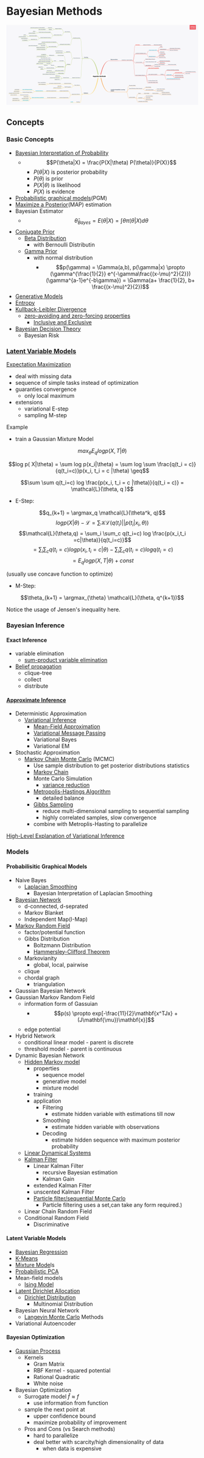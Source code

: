 # Bayesian Methods

![image](./assets/Bayesian-Methods.png)

## Concepts

### Basic Concepts

* [Bayesian Interpretation of Probability](https://en.wikipedia.org/wiki/Bayesian_probability)
  * $$P(\theta|X) = \frac{P(X|\theta) P(\theta)}{P(X)}$$
    * $P(\theta|X)$ is posterior probability
    * $P(\theta)$ is prior
    * $P(X|\theta)$ is likelihood
    * $P(X)$ is evidence
* [Probabilistic graphical models](https://en.wikipedia.org/wiki/Graphical_model)\(PGM\)
* [Maximize a Posterior](https://en.wikipedia.org/wiki/Maximum_a_posteriori_estimation)\(MAP\) estimation
* Bayesian Estimator
  * $$\hat{\theta}_{Bayes} = E(\theta | X) = \int \theta \pi(\theta |X ) d\theta$$
* [Conjugate Prior](https://en.wikipedia.org/wiki/Conjugate_prior) 
  * [Beta Distribution](https://en.wikipedia.org/wiki/Beta_distribution#Bayesian_inference)
    * with Bernoulli Distributin
  * [Gamma Prior](https://en.wikipedia.org/wiki/Gamma_distribution#Conjugate_prior)
    * with normal distribution
      * $$p(\gamma)  = \Gamma(a,b), p(\gamma|x) \propto (\gamma^{\frac{1}{2}} e^{-\gamma\frac{(x-\mu)^2}{2}})(\gamma^{a-1}e^{-b\gamma}) = \Gamma(a+ \frac{1}{2}, b+ \frac{(x-\mu)^2}{2})$$
* [Generative Models](https://en.wikipedia.org/wiki/Generative_model)
* [Entropy](https://en.wikipedia.org/wiki/Entropy_%28information_theory%29)
* [Kullback-Leibler Divergence](https://en.wikipedia.org/wiki/Kullback–Leibler_divergence)
  * [zero-avoiding and zero-forcing properties](https://wiseodd.github.io/techblog/2016/12/21/forward-reverse-kl/)
    * [Inclusive and Exclusive](https://timvieira.github.io/blog/post/2014/10/06/kl-divergence-as-an-objective-function/)
* [Bayesian Decision Theory](https://www.cc.gatech.edu/~hic/CS7616/pdf/lecture2.pdf)
  * Bayesian Risk

### [Latent Variable Models](https://en.wikipedia.org/wiki/Latent_variable_model)

[Expectation Maximization](https://en.wikipedia.org/wiki/Expectation%E2%80%93maximization_algorithm)

* deal with missing data
* sequence of simple tasks instead of optimization
* guaranties convergence
  * only local maximum
* extensions
  * variational E-step
  * sampling M-step

Example

* train a Gaussian Mixture Model

$$max_{\theta} E_{q} log p(X, T|\theta)$$

$$log p( X|\theta) = \sum log p(x_i|\theta) = \sum log \sum \frac{q(t_i = c)}{q(t_i=c)}p(x_i, t_i = c |\theta) \geq$$

$$\sum \sum q(t_i=c) log \frac{p(x_i, t_i = c |\theta)}{q(t_i = c)} = \mathcal{L}(\theta, q )$$

* E-Step:

$$q_{k+1} = \argmax_q \mathcal{L}(\theta^k, q)$$
$$log p(X|\theta) - \mathcal{L} = \sum \mathcal{KL} (q(t_i) || p(t_i | x_i, \theta))$$
$$\mathcal{L}(\theta,q) = \sum_i \sum_c q(t_i=c) log \frac{p(x_i,t_i =c|\theta)}{q(t_i=c)}$$
$$=  \sum_i \sum_c q(t_i=c) log p(x_i,t_i =c|\theta) - \sum_i \sum_c q(t_i=c) log q(t_i=c)$$
$$ = E_q  log p(X, T|\theta) + const$$

(usually use concave function to optimize)

* M-Step:
  
$$\theta_{k+1} = \argmax_{\theta} \mathcal{L}(\theta, q^{k+1})$$	

Notice the usage of Jensen's inequality here.

### Bayesian Inference

#### Exact Inference

* variable elimination
  * [sum-product variable elimination](https://en.wikipedia.org/wiki/Belief_propagation#Description_of_the_sum-product_algorithm)
* [Belief propagation](https://en.wikipedia.org/wiki/Belief_propagation)
  * clique-tree
  * collect
  * distribute

#### [Approximate Inference](https://en.wikipedia.org/wiki/Approximate_inference)

* Deterministic Approximation
  * [Variational Inference](https://en.wikipedia.org/wiki/Variational_Bayesian_methods)
    * [Mean-Field Approximation](https://en.wikipedia.org/wiki/Variational_Bayesian_methods#Mean_field_approximation)
    * [Variational Message Passing](https://en.wikipedia.org/wiki/Variational_message_passing)
    * Variational Bayes
    * Variational EM
* Stochastic Approximation
  * [Markov Chain Monte Carlo](https://en.wikipedia.org/wiki/Markov_chain_Monte_Carlo) (MCMC)
    * Use sample distribution to get posterior distributions statistics
    * [Markov Chain](https://en.wikipedia.org/wiki/Markov_chain)
    * Monte Carlo Simulation
      * [variance reduction](https://en.wikipedia.org/wiki/Variance_reduction)
    * [Metropolis-Hastings Algorithm](https://en.wikipedia.org/wiki/Gibbs_sampling)
      * detailed balance
    * [Gibbs Sampling](https://en.wikipedia.org/wiki/Gibbs_sampling)
      * reduce multi-dimensional sampling to sequential sampling
      * highly correlated samples, slow convergence
    * combine with Metroplis-Hasting to parallelize 

[High-Level Explanation of Variational Inference](https://www.cs.jhu.edu/~jason/tutorials/variational.html)



### Models

#### Probabilisitic Graphical Models

* Naive Bayes
  * [Laplacian Smoothing](https://en.wikipedia.org/wiki/Additive_smoothing)
    * Bayesian Interpretation of Laplacian Smoothing
* [Bayesian Network](https://en.wikipedia.org/wiki/Bayesian_network)
  * d-connected, d-seprated
  * Markov Blanket
  * Independent Map\(I-Map\)
* [Markov Random Field](https://en.wikipedia.org/wiki/Markov_random_field)
  * factor/potential function
  * Gibbs Distribution
    * Boltzmann Distribution
    * [Hammersley-Clifford Theorem](https://en.wikipedia.org/wiki/Hammersley–Clifford_theorem)
  * Markovianity
    * global, local, pairwise
  * clique
  * chordal graph
    * triangulation
* Gaussian Bayesian Network
* Gaussian Markov Random Field
  * information form of Gassuian
    * $$p(s) \propto exp[-\frac{11}{2}\mathbf{x^TJx} + (J\mathbf{\mu})\mathbf{x}]$$
  * edge potential
* Hybrid Network
  * conditional linear model - parent is discrete
  * threshold model - parent is continuous
* Dynamic Bayesian Network
  * [Hidden Markov model](https://en.wikipedia.org/wiki/Hidden_Markov_model)
    * properties
      * sequence model
      * generative model
      * mixture model
    * training
    * application
      * Filtering
        * estimate hidden variable with estimations till now
      * Smoothing
        * estimate hidden variable with observations
      * Decoding
        * estimate hidden sequence with maximum posterior probability
  * [Linear Dynamical Systems](https://en.wikipedia.org/wiki/Dynamical_system#Linear_dynamical_systems)
  * [Kalman Filter](https://en.wikipedia.org/wiki/Kalman_filter)
    * Linear Kalman Filter
      * recursive Bayesian estimation
      * Kalman Gain
    * extended Kalman Filter
    * unscented Kalman Filter
    * [Particle filter/sequential Monte Carlo](https://en.wikipedia.org/wiki/Particle_filter) 
      * Particle filtering uses a set,can take any form required.)
  * Linear Chain Random Field
  * Conditional Random Field
    * Discriminative

#### Latent Variable Models

* [Bayesian Regression](https://en.wikipedia.org/wiki/Bayesian_linear_regression)
* [K-Means](https://en.wikipedia.org/wiki/K-means_clustering)
* [Mixture Mode](https://en.wikipedia.org/wiki/Mixture_model)ls
* [Probabilistic PCA](https://www.cs.ubc.ca/~schmidtm/Courses/540-W16/L12.pdf)
* Mean-field models
  * [Ising Model](https://en.wikipedia.org/wiki/Ising_model)
* [Latent Dirichlet Allocation](https://en.wikipedia.org/wiki/Latent_Dirichlet_allocation)
  * [Dirichlet Distribution](https://en.wikipedia.org/wiki/Dirichlet_distribution)
    * Multinomial Distribution
* Bayesian Neural Network
  * [Langevin Monte Carlo](https://en.wikipedia.org/wiki/Metropolis-adjusted_Langevin_algorithm) Methods
* Variational Autoencoder

#### Bayesian Optimization

* [Gaussian Process](https://en.wikipedia.org/wiki/Gaussian_process)
  * Kernels
    * Gram Matrix
    * RBF Kernel - squared potential
    * Rational Quadratic
    * White noise
* Bayesian Optimization
  * Surrogate model $\hat{f} \approx f$
    * use information from function
  * sample the next point at
    * upper confidence bound
    * maximize probability of improvement
  * Pros and Cons \(vs Search methods\)
    * hard to parallelize
    * deal better with scarcity/high dimensionality of data
      * when data is expensive 
